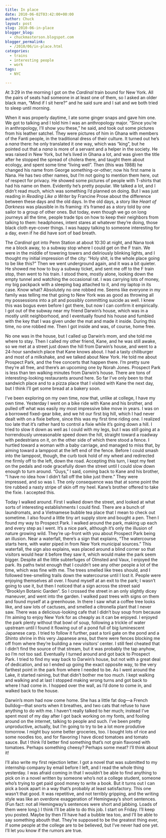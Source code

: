 ```yaml
---
title: In place
date: 2010-06-02T03:42:00+00:00
author: Chuck
layout: post
slug: 2010-06-in-place
blogger_blog:
  - chuckmasterson.blogspot.com
blogger_permalink:
  - /2010/06/in-place.html
categories:
  - trains
  - interesting people
  - work
tags:
  - NYC

---
```

At 3:29 in the morning I got on the _Cardinal_ train bound for New York. All
the pairs of seats had someone in at least one of them, so I asked an older
black man, “Mind if I sit here?” and he said sure and I sat and we both tried
to sleep until morning. 

When it was properly daytime, I ate some ginger snaps and gave him one. We got
to talking and I told him I was an anthropology major. “Since you’re in
anthropology, I’ll show you these,” he said, and took out some pictures from
his leather satchel. They were pictures of him in Ghana with members of the
Fanti people, in the traditional dress of their culture. It turned out he’s a
*nana* there: he only translated it one way, which was “king”, but he pointed
out that a *nana* is more of a servant and a helper in the society. He was
raised in New York, but he’s lived in Ghana a lot, and was given the title
after he stopped the spread of cholera there, and taught them about ecology,
and spent some time “living well”. Then (this was 1988) he changed his name
from George something-or-other; now his first name is Nana. He has two other
names, but I’m not going to mention them here, out of respect for privacy. He
showed some pictures of people with T-shirts that had his name on them.
Evidently he’s pretty popular. We talked a lot, and I didn’t read much, which
was something I’d planned on doing. But I was just reading in *Reading Like a
Writer* by Francine Prose about the difference between these days and the old
days. In the old days, a story like *Heart of Darkness* was plausible in its
framing: it’s framed as a story told by one sailor to a group of other ones.
But today, even though we go on long journeys all the time, people trade tips
on how to keep their neighbors from talking to them: headphones, intent stares
at whatever they’re doing, those black cloth eye-cover things. I was happy
talking to someone interesting for a day, even if he did have sort of bad
breath.

The *Cardinal* got into Penn Station at about 10:30 at night, and Nana took me
a block away, to a subway stop where I could get on the F train. We were in the
middle of towering towers and deliriously blinking lights, and I thought my
initial impression of the city: “Holy shit, is the whole place going to be like
this?” Then we went underground again, and it was a bit quieter. He showed me
how to buy a subway ticket, and sent me off to the F train stop, then went to
his train. I stood there, mostly alone, looking down the empty tunnel and
watching the occasional rat. I was carrying lots of money, my big packpack with
a sleeping bag attached to it, and my laptop in its case. Know what? Absolutely
no one robbed me. Seems like everyone in my family was telling me that going to
New York was as good as throwing all my possessions into a pit and possibly
committing suicide as well. I knew this was bogus even before I got there, but
now I can confirm it empirically. I got out of the subway near my friend
Darwin’s house, which was in a mostly unlit neighborhood, and I eventually
found his house and fumbled with the key that I was given under the mat and
made it inside. During this time, no one robbed me. Then I got inside and was,
of course, home free.

No one was in the house, but I called up Darwin’s mom, and she told me where to
stay. Then I called my other friend, Kane, and he was still awake, so we met at
a street just down the hill from Darwin’s house, and went to a 24-hour sandwich
place that Kane knows about. I had a tasty chiliburger and most of a milkshake,
and we talked about New York. He told me about Prospect Park, and the free
concerts that happen there. I’m pretty sure they’re all free, and there’s an
upcoming one by Norah Jones. Prospect Park is less than ten walking minutes
from Darwin’s house. There are tons of interesting-looking restaurants around
here. So far I’ve only been to that sandwich place and to a pizza place that I
visited with Kane the next day, but I think I’ll get some bread at a bakery
soon.

I’ve been exploring on my own time, now that, unlike at college, I have my own
time. Yesterday I went on a bike ride with Kane and his brother, and pulled off
what was easily my most impressive bike move in years. I was on a borrowed
fixed-gear bike, and we hit our first big hill, which I had never dealt with on
a fixie before, since this was my first time riding one. I realized too late
that it’s rather hard to control a fixie while it’s going down a hill. I tried
to slow it down as well as I could with my legs, but I was still going at a
horrendously unreasonable speed down the hill, straight toward a roadway with
pedestrians on it, on the other side of which there stood a fence. I hurtled
toward a woman with a baby carriage, and managed to miss that, by aiming toward
a lamppost at the left end of the fence. Before I could smash into the
lamppost, though, the curb took hold of my wheel and redirected me firmly off
to the left, down the road. Accepting this turn, I kept my feet on the pedals
and rode gracefully down the street until I could slow down enough to turn
around. “Guys,” I said, coming back to Kane and his brother, “I have no idea
how I didn’t fall off the bike just there.” They were impressed, and so was I.
The only consequence was that at some point the tire rubbed a nasty stripe of
skin off my heel. Kane’s brother offered to take the fixie. I accepted this.

Today I walked around. First I walked down the street, and looked at what sorts
of interesting establishments I could find. There are a bunch of laundromats,
and a Vietnamese bubble tea place that I mean to check out sometime. I also
found a little tiny art supply store and bought a pen. Then I found my way to
Prospect Park. I walked around the park, making up each and every step as I
went. It’s a nice park, although it’s only the illusion of nature growing wild.
They’re up-front with you about Prospect Park being an illusion. Near a
waterfall, there’s a sign that explains, “The watercourse starts here, with
water piped in from New York municipal sources.” This waterfall, the sign also
explains, was placed around a blind corner so that visitors would hear it
before they saw it, which would make the park seem bigger. Despite all the
little subterfuges of Olmsted and Vaux, I enjoyed the park. Its paths twist
enough that I couldn’t see any other people a lot of the time, which was fine
with me. The trees smelled like trees should, and I followed tree-smelling
trails down the watercourse until I lost it. People were enjoying themselves
all over. I found myself at an exit to the park; I wasn’t going to use it, but
then I noticed that a sign across the street said “Brooklyn Botanic Garden”. So
I crossed the street in an only slightly dicey maneuver, and went into the
garden. I walked past trees with signs on them and found myself at a
greenhouse. In there I saw what a coffee tree looks like, and saw lots of
cactuses, and smelled a citronella plant that I never saw. There was a
delicious-looking cafe that I didn’t buy soup from because I’m aiming to enjoy
New York for as cheaply as it can be enjoyed. I enjoyed the park plenty without
that bowl of soup, following a trickle of water upstream until I found it
flowing out of a pond full of big luminescent Japanese carp. I tried to follow
it further, past a torii gate on the pond and a Shinto shrine in this very
Japanese area, but there were fences blocking me off from where they’re
building a new visitors’ center. I still feel cheated that I didn’t find the
source of that stream, but it was probably the tap anyhow, so I’m not too sad.
Eventually I turned around and got back to Prospect Park. I tried to find my
way back to Darwin’s house, but not with a great deal of dedication, and so I
ended up going the exact opposite way, to the very farthest point in the park
from where I needed to be. As I went around the Lake, it started raining, but
that didn’t bother me too much. I kept walking and walking and at last I
stopped making wrong turns and got back to where I had come in. I hopped over
the wall, as I’d done to come in, and walked back to the house.

Darwin’s mom had now come home. She has a little fat dog—a French bulldog—that
snorts when it breathes, and two cats that refuse to have anything to do with
me. I haven’t really talked to her much; instead I’ve spent most of my day
after I got back working on my fonts, and fooling around on the internet,
talking to people and such. I’ve been pretty unproductive, actually, but I’m
going to try to be a lot more produtive tomorrow. I might buy some better
groceries, too. I bought lots of rice and some noodles too, and for flavoring I
have diced tomatoes and tomato sauce. But I think I’d better find something
that’s not grain flavored with tomatoes. Perhaps something cheesy? Perhaps some
meat? I’ll think about it!

I’ll also write my first rejection letter. I got a novel that was submitted to
my internship company by email before I left, and I read the whole thing
yesterday. I was afraid coming in that I wouldn’t be able to find anything to
pick on in a novel written by someone who’s not a college student, someone
who’s trying to get paid good money to write a book. But it turns out I can
pick a book apart in a way that’s probably at least satisfactory. This one
wasn’t that good. It was repetitive, and not terribly gripping, and the writing
style was like an overdone exaggeration of Hemingway’s short sentences. (Fun
fact: not all Hemingway’s sentences were short and jabbing. Loads of them were
long.) I think I’ll be able to do this job. I start on Friday. I’ll keep you
posted. Maybe by then I’ll have had a bubble tea too, and I’ll be able to say
something abouth that. They’re supposed to be the greatest thing ever, if some
people at the college are to be believed, but I’ve never had one yet. I’ll let
you know if the rumors are true.


